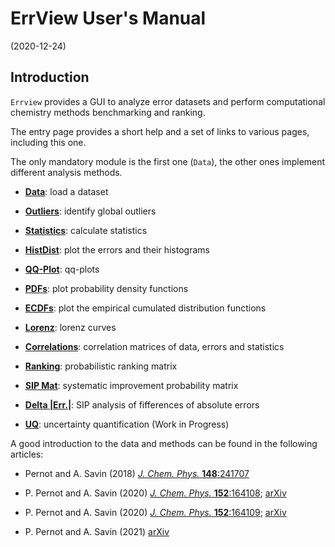 ErrView User's Manual
================
(2020-12-24)


## Introduction

`Errview` provides a GUI to analyze error datasets and perform
computational chemistry methods benchmarking and ranking. 

The entry page provides a short help and a set of links
to various pages, including this one.

The only mandatory module is the first one (`Data`),
the other ones implement different analysis methods.

  - [__Data__](01-data.html): load a dataset 

  - [__Outliers__](02-outliers.html): identify global outliers

  - [__Statistics__](03-statistics.html): calculate statistics

  - [__HistDist__](04-histdist.html): plot the errors and their histograms

  - [__QQ-Plot__](05-qq-plot.html): qq-plots

  - [__PDFs__](06-pdfs.html): plot probability density functions

  - [__ECDFs__](07-ecdfs.html): plot the empirical cumulated distribution functions
  
  - [__Lorenz__](08-lorenz.html): lorenz curves
  
  - [__Correlations__](09-correlations.html): correlation matrices of data, 
  errors and statistics
  
  - [__Ranking__](10-ranking.html): probabilistic ranking matrix
  
  - [__SIP Mat__](11-sipmat.html): systematic improvement probability matrix
  
  - [__Delta |Err.|__](12-deltaerr.html): SIP analysis of fifferences 
  of absolute errors
  
  - [__UQ__](13-uq.html): uncertainty quantification (Work in Progress)
  

A good introduction to the data and methods can be found in the 
following articles:

* Pernot and A. Savin (2018) 
  [_J. Chem. Phys._ __148__:241707](http://dx.doi.org/10.1063/1.5016248)     

* P. Pernot and A. Savin (2020)
  [_J. Chem. Phys._ __152__:164108](http://dx.doi.org/10.1063/5.0006202);
  [arXiv](https://arxiv.org/abs/2003.00987)    

* P. Pernot and A. Savin (2020)
  [_J. Chem. Phys._ __152__:164109](http://dx.doi.org/10.1063/5.0006204);
  [arXiv](https://arxiv.org/abs/2003.01572)

* P. Pernot and A. Savin (2021)
  [arXiv](https://arxiv.org/abs/2012.09589) 


